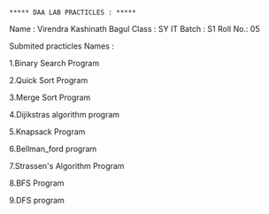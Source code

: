                                                                                         ***** DAA LAB PRACTICLES : *****

  Name : Virendra Kashinath Bagul
  Class : SY IT
  Batch : S1
  Roll No.: 05

Submited practicles Names :

  1.Binary Search Program
  
  2.Quick Sort Program
  
  3.Merge Sort Program
  
  4.Dijikstras algorithm program
  
  5.Knapsack Program
  
  6.Bellman_ford program
  
  7.Strassen's Algorithm Program
  
  8.BFS Program
  
  9.DFS program
